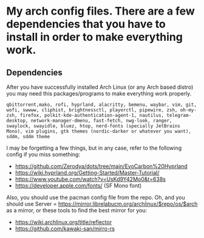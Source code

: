 # My arch config files. There are a few dependencies that you have to install in order to make everything work.

## Dependencies

After you have successfully installed Arch Linux (or any Arch based distro) you may need this packages/programs to make everything work properly.

```
qbittorrent,mako, rofi, hyprland, alacritty, bemenu, waybar, vim, git, wofi, swwww, cliphist, brightnessctl, playerctl, pipewire, zsh, oh-my-zsh, firefox, polkit-kde-authentication-agent-1, nautilus, telegram-desktop, network-manager-dmenu, fast-fetch, nwg-look, ranger, swaylock, swayidle, bluez, htop, nerd-fonts (specially JetBrains Mono), vim plugins, gtk themes (nordic-darker or whatever you want), sddm, sddm theme
```

I may be forgetting a few things, but in any case, refer to the following config if you miss something:

- https://github.com/Zerodya/dots/tree/main/EvoCarbon%20Hyprland
- https://wiki.hyprland.org/Getting-Started/Master-Tutorial/
- https://www.youtube.com/watch?v=UsKd9Y42Mo0&t=638s
- https://developer.apple.com/fonts/ (SF Mono font)

Also, you should use the pacman config file from the repo. 
Oh, and you should use Server = https://mirror.librelabucm.org/archlinux/$repo/os/$arch as a mirror, or these tools to find the best mirror for you:
- https://wiki.archlinux.org/title/reflector
- https://github.com/kawaki-san/mirro-rs

